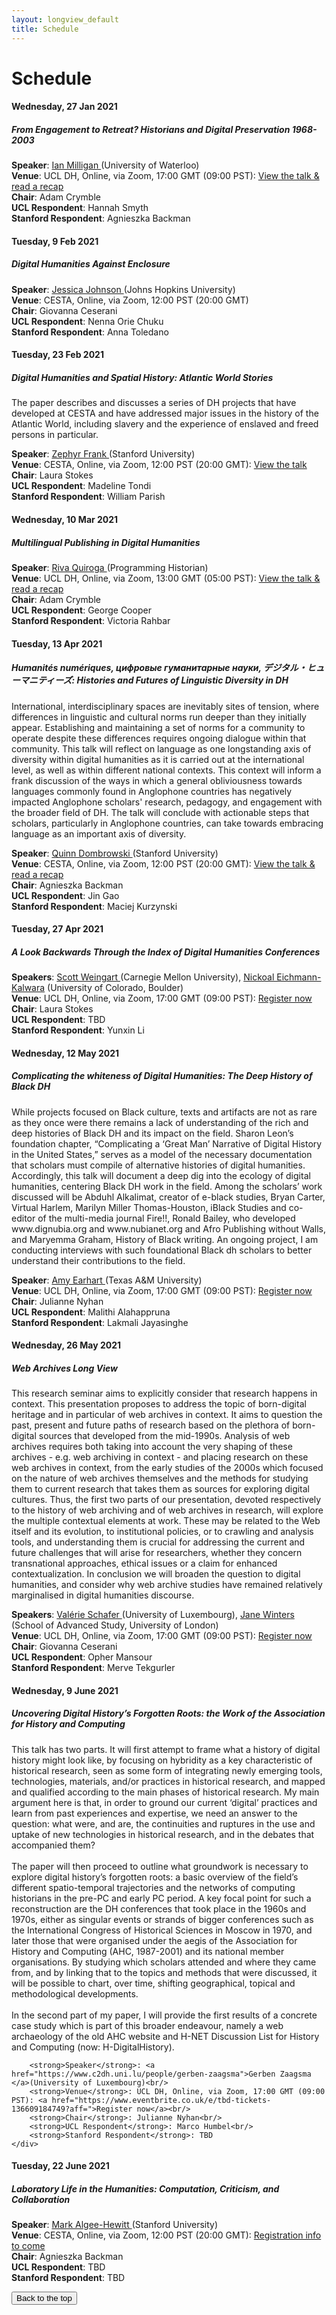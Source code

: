```yaml
---
layout: longview_default
title: Schedule
---
```


<h1 class="text-center my-5" id="top">Schedule</h1>

<div class="card" id="milligan">
	<div class="card-body past-talk">
		<h4 class="card-title">Wednesday, 27 Jan 2021</h4>
		<h5 class="card-subtitle mb-2 text-muted">From Engagement to Retreat? Historians and Digital Preservation 1968-2003</h5>
		<strong>Speaker</strong>: <a href="https://uwaterloo.ca/history/people-profiles/ian-milligan">Ian Milligan </a>(University of Waterloo)<br/>
		<strong>Venue</strong>: UCL DH, Online, via Zoom, 17:00 GMT (09:00 PST): <a href="/milligan.html">View the talk & read a recap</a><br/>
		<strong>Chair</strong>: Adam Crymble<br/> 
		<strong>UCL Respondent</strong>: Hannah Smyth<br/>
		<strong>Stanford Respondent</strong>: Agnieszka Backman
	</div>
</div>
<p></p>
<div class="card" id="johnson">
	<div class="card-body past-talk">
		<h4 class="card-title">Tuesday, 9 Feb 2021</h4>
		<h5 class="card-subtitle mb-2 text-muted">Digital Humanities Against Enclosure</h5>
		<strong>Speaker</strong>: <a href="https://history.jhu.edu/directory/jessica-johnson/">Jessica Johnson </a>(Johns Hopkins University)<br/>
		<strong>Venue</strong>: CESTA, Online, via Zoom, 12:00 PST (20:00 GMT)<br/>
		<strong>Chair</strong>: Giovanna Ceserani<br/> 
		<strong>UCL Respondent</strong>: Nenna Orie Chuku<br/>
		<strong>Stanford Respondent</strong>: Anna Toledano
	</div>
</div>
<p></p>
<div class="card" id="frank">
	<div class="card-body past-talk">
		<h4 class="card-title">Tuesday, 23 Feb 2021</h4>
		<h5 class="card-subtitle mb-2 text-muted">Digital Humanities and Spatial History: Atlantic World Stories</h5>
		<p class="card-subtitle mb-2">The paper describes and discusses a series of DH projects that have developed at CESTA and have addressed major issues in the history of the Atlantic World, including slavery and the experience of enslaved and freed persons in particular.</p>
		<strong>Speaker</strong>: <a href="https://history.stanford.edu/people/zephyr-frank">Zephyr Frank </a>(Stanford University)<br/>
		<strong>Venue</strong>: CESTA, Online, via Zoom, 12:00 PST (20:00 GMT): <a href="https://mediacentral.ucl.ac.uk/Play/57208">View the talk</a><br/>
		<strong>Chair</strong>: Laura Stokes<br/> 
		<strong>UCL Respondent</strong>: Madeline Tondi<br/>
		<strong>Stanford Respondent</strong>: William Parish
	</div>
</div>
<p></p>
<div class="card" id="quiroga">
	<div class="card-body past-talk">
		<h4 class="card-title">Wednesday, 10 Mar 2021</h4>
		<h5 class="card-subtitle mb-2 text-muted">Multilingual Publishing in Digital Humanities</h5>
		<strong>Speaker</strong>: <a href="https://rivaquiroga.cl/proyectos/">Riva Quiroga </a>(Programming Historian)<br/>
		<strong>Venue</strong>: UCL DH, Online, via Zoom, 13:00 GMT (05:00 PST): <a href="/quiroga.html">View the talk & read a recap</a><br/>
		<strong>Chair</strong>: Adam Crymble<br/> 
		<strong>UCL Respondent</strong>: George Cooper<br/>
		<strong>Stanford Respondent</strong>: Victoria Rahbar
	</div>
</div>
<p></p>
<div class="card" id="dombrowski">
	<div class="card-body past-talk">
		<h4 class="card-title">Tuesday, 13 Apr 2021</h4>
		<h5 class="card-subtitle mb-2 text-muted">Humanités numériques, цифровые гуманитарные науки, デジタル・ヒューマニティーズ: Histories and Futures of Linguistic Diversity in DH</h5>
		<p class="card-subtitle mb-2">International, interdisciplinary spaces are inevitably sites of tension, where differences in linguistic and cultural norms run deeper than they initially appear. Establishing and maintaining a set of norms for a community to operate despite these differences requires ongoing dialogue within that community. This talk will reflect on language as one longstanding axis of diversity within digital humanities as it is carried out at the international level, as well as within different national contexts. This context will inform a frank discussion of the ways in which a general obliviousness towards languages commonly found in Anglophone countries has negatively impacted Anglophone scholars' research, pedagogy, and engagement with the broader field of DH. The talk will conclude with actionable steps that scholars, particularly in Anglophone countries, can take towards embracing language as an important axis of diversity.</p>
		<strong>Speaker</strong>: <a href="https://dlcl.stanford.edu/people/quinn-dombrowski">Quinn Dombrowski </a>(Stanford University)<br/>
		<strong>Venue</strong>: CESTA, Online, via Zoom, 12:00 PST (20:00 GMT): <a href="/dombrowski.html">View the talk & read a recap</a><br/>
		<strong>Chair</strong>: Agnieszka Backman<br/> 
		<strong>UCL Respondent</strong>: Jin Gao<br/>
		<strong>Stanford Respondent</strong>: Maciej Kurzynski
	</div>
</div>
<p></p>

<div class="card" id="weingart">
	<div class="card-body past-talk">
		<h4 class="card-title">Tuesday, 27 Apr 2021</h4>
		<h5 class="card-subtitle mb-2 text-muted">A Look Backwards Through the Index of Digital Humanities Conferences</h5>
		<strong>Speakers</strong>: <a href="https://www.library.cmu.edu/about/people/scott-weingart">Scott Weingart </a>(Carnegie Mellon University), <a href="https://www.colorado.edu/libraries/nickoal-eichmann-kalwara">Nickoal Eichmann-Kalwara</a> (University of Colorado, Boulder)<br/>
		<strong>Venue</strong>: UCL DH, Online, via Zoom, 17:00 GMT (09:00 PST): <a href="https://www.eventbrite.co.uk/e/weingart-a-look-backwards-through-the-index-of-dh-conferences-tickets-137766656779">Register now</a><br/>
		<strong>Chair</strong>: Laura Stokes<br/> 
		<strong>UCL Respondent</strong>: TBD<br/>
		<strong>Stanford Respondent</strong>: Yunxin Li
	</div>
</div>
<p></p>
<div class="card" id="earhart">
	<div class="card-body past-talk">
		<h4 class="card-title">Wednesday, 12 May 2021</h4>
		<h5 class="card-subtitle mb-2 text-muted">Complicating the whiteness of Digital Humanities:  The Deep History of Black DH</h5>
		<p class="card-subtitle mb-2">While projects focused on Black culture, texts and artifacts are not as rare as they once were there remains a lack of understanding of the rich and deep histories of Black DH and its impact on the field. Sharon Leon’s foundation chapter, “Complicating a ‘Great Man’ Narrative of Digital History in the United States,” serves as a model of the necessary documentation that scholars must compile of alternative histories of digital humanities. Accordingly, this talk will document a deep dig into the ecology of digital humanities, centering Black DH work in the field. Among the scholars’ work discussed will be Abduhl Alkalimat, creator of e-black studies, Bryan Carter, Virtual Harlem, Marilyn Miller Thomas-Houston, iBlack Studies and co-editor of the multi-media journal Fire!!, Ronald Bailey, who developed www.dignubia.org and www.nubianet.org and Afro Publishing without Walls, and Maryemma Graham, History of Black writing. An ongoing project, I am conducting interviews with such foundational Black dh scholars to better understand their contributions to the field.</p>
		<strong>Speaker</strong>: <a href="https://liberalarts.tamu.edu/english/profile/amy-earhart/">Amy Earhart </a>(Texas A&M University)<br/>
		<strong>Venue</strong>: UCL DH, Online, via Zoom, 17:00 GMT (09:00 PST): <a href="https://www.eventbrite.co.uk/e/complicating-the-whiteness-of-digital-humanities-deep-history-of-black-dh-tickets-132245450703">Register now</a><br/>
		<strong>Chair</strong>: Julianne Nyhan<br/> 
		<strong>UCL Respondent</strong>: Malithi Alahappruna<br/>
		<strong>Stanford Respondent</strong>: Lakmali Jayasinghe
	</div>
</div>
<p></p>
<div class="card" id="schafer">
	<div class="card-body">
		<h4 class="card-title">Wednesday, 26 May 2021</h4>
		<h5 class="card-subtitle mb-2 text-muted">Web Archives Long View</h5>
		<p class="card-subtitle mb-2">This research seminar aims to explicitly consider that research happens in context. This presentation proposes to address the topic of born-digital heritage and in particular of web archives in context. It aims to question the past, present and future paths of research based on the plethora of born-digital sources that developed from the mid-1990s. Analysis of web archives requires both taking into account the very shaping of these archives - e.g. web archiving in context - and placing research on these web archives in context, from the early studies of the 2000s which focused on the nature of web archives themselves and the methods for studying them to current research that takes them as sources for exploring digital cultures. Thus, the first two parts of our presentation, devoted respectively to the history of web archiving and of web archives in research, will explore the multiple contextual elements at work. These may be related to the Web itself and its evolution, to institutional policies, or to crawling and analysis tools, and understanding them is crucial for addressing the current and future challenges that will arise for researchers, whether they concern transnational approaches, ethical issues or a claim for enhanced contextualization. In conclusion we will broaden the question to digital humanities, and consider why web archive studies have remained relatively marginalised in digital humanities discourse.</p>
		<strong>Speakers</strong>: <a href="https://www.c2dh.uni.lu/people/valerie-schafer">Valérie Schafer </a>(University of Luxembourg), <a href="https://research.sas.ac.uk/search/staff/126/professor-jane-winters/">Jane Winters</a> (School of Advanced Study, University of London)<br/>
		<strong>Venue</strong>: UCL DH, Online, via Zoom, 17:00 GMT (09:00 PST): <a href="https://www.eventbrite.co.uk/e/the-web-archives-long-view-tickets-129661660517">Register now</a><br/>
		<strong>Chair</strong>: Giovanna Ceserani<br/> 
		<strong>UCL Respondent</strong>: Opher Mansour<br/>
		<strong>Stanford Respondent</strong>: Merve Tekgurler
	</div>
</div>
<p></p>

<div class="card" id="zaagsma">
	<div class="card-body">
		<h4 class="card-title">Wednesday, 9 June 2021</h4>
		<h5 class="card-subtitle mb-2 text-muted">Uncovering Digital History’s Forgotten Roots: the Work of the Association for History and Computing</h5>
		<p class="card-subtitle mb-2">This talk has two parts. It will first attempt to frame what a history of digital history might look like, by focusing on hybridity as a key characteristic of historical research, seen as some form of integrating newly emerging tools, technologies, materials, and/or practices in historical research, and mapped and qualified according to the main phases of historical research. My main argument here is that, in order to ground our current ‘digital’ practices and learn from past experiences and expertise, we need an answer to the question: what were, and are, the continuities and ruptures in the use and uptake of new technologies in historical research, and in the debates that accompanied them?<br /><br />
		The paper will then proceed to outline what groundwork is necessary to explore digital history’s forgotten roots: a basic overview of the field’s different spatio-temporal trajectories and the networks of computing historians in the pre-PC and early PC period. A key focal point for such a reconstruction are the DH conferences that took place in the 1960s and 1970s, either as singular events or strands of bigger conferences such as the International Congress of Historical Sciences in Moscow in 1970, and later those that were organised under the aegis of the Association for History and Computing (AHC, 1987-2001) and its national member organisations. By studying which scholars attended and where they came from, and by linking that to the topics and methods that were discussed, it will be possible to chart, over time, shifting geographical, topical and methodological developments.<br /><br />
	In the second part of my paper, I will provide the first results of a concrete case study which is part of this broader endeavour, namely a web archaeology of the old AHC website and H-NET Discussion List for History and Computing (now: H-DigitalHistory).</p>

		<strong>Speaker</strong>: <a href="https://www.c2dh.uni.lu/people/gerben-zaagsma">Gerben Zaagsma </a>(University of Luxembourg)<br/>
		<strong>Venue</strong>: UCL DH, Online, via Zoom, 17:00 GMT (09:00 PST): <a href="https://www.eventbrite.co.uk/e/tbd-tickets-136609184749?aff=">Register now</a><br/>
		<strong>Chair</strong>: Julianne Nyhan<br/> 
		<strong>UCL Respondent</strong>: Marco Humbel<br/>
		<strong>Stanford Respondent</strong>: TBD
	</div>
</div>
<p></p>

<div class="card" id="algee-hewitt">
	<div class="card-body">
		<h4 class="card-title">Tuesday, 22 June 2021</h4>
		<h5 class="card-subtitle mb-2 text-muted">Laboratory Life in the Humanities: Computation, Criticism, and Collaboration</h5>
		<strong>Speaker</strong>: <a href="https://english.stanford.edu/people/mark-algee-hewitt">Mark Algee-Hewitt </a>(Stanford University)<br/>
		<strong>Venue</strong>: CESTA, Online, via Zoom, 12:00 PST (20:00 GMT): <a href="">Registration info to come</a><br/>
		<strong>Chair</strong>: Agnieszka Backman<br/> 
		<strong>UCL Respondent</strong>: TBD<br/>
		<strong>Stanford Respondent</strong>: TBD
	</div>
</div>
<p></p>

<button type="button" class="btn btn-light" onclick="window.location.href='#top';">Back to the top</button>
